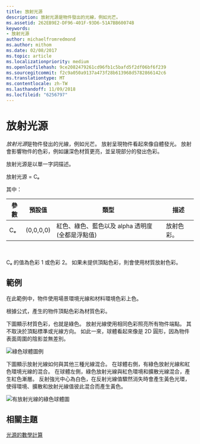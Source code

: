 ```yaml
---
title: 放射光源
description: 放射光源是物件發出的光線，例如光芒。
ms.assetid: 262EB9E2-DF96-401F-93D6-51A7BB60074B
keywords:
- 放射光源
author: michaelfromredmond
ms.author: mithom
ms.date: 02/08/2017
ms.topic: article
ms.localizationpriority: medium
ms.openlocfilehash: 9ce2082479261cd96fb1c5bafd5f2df06bf6f239
ms.sourcegitcommit: f2c9a050a9137a473f28b613968d5782866142c6
ms.translationtype: MT
ms.contentlocale: zh-TW
ms.lasthandoff: 11/09/2018
ms.locfileid: "6256797"
---
```

# <a name="emissive-lighting"></a>放射光源


*放射光源*是物件發出的光線，例如光芒。 放射呈現物件看起來像自體發光。 放射會影響物件的色彩，例如讓深色材質更亮，並呈現部分的發出色彩。

放射光源是以單一字詞描述。

放射光源 = Cₑ

其中：

| 參數 | 預設值 | 類型                                                                 | 描述     |
|-----------|---------------|----------------------------------------------------------------------|-----------------|
| Cₑ        | (0,0,0,0)     | 紅色、綠色、藍色以及 alpha 透明度 (全都是浮點值) | 放射色彩。 |

 

Cₑ 的值為色彩 1 或色彩 2。 如果未提供頂點色彩，則會使用材質放射色彩。

## <a name="span-idexamplespanspan-idexamplespanspan-idexamplespanexample"></a><span id="Example"></span><span id="example"></span><span id="EXAMPLE"></span>範例


在此範例中，物件使用場景環境光線和材料環境色彩上色。

根據公式，產生的物件頂點色彩為材質色彩。

下圖顯示材質色彩，也就是綠色。 放射光線使用相同色彩照亮所有物件端點。 其不取決於頂點標準或光線方向。 如此一來，球體看起來像是 2D 圓形，因為物件表面周圍的陰影並無差別。

![綠色球體圖例](images/lighte.jpg)

下圖顯示放射光線如何與其他三種光線混合。 在球體右側，有綠色放射光線和紅色環境光線的混合。 在球體左側，綠色放射光線與紅色環境和擴散光線混合，產生紅色漸層。 反射強光中心為白色，在反射光線值驟然消失時會產生黃色光環，使得環境、擴散和放射光線值彼此混合而產生黃色。

![有放射光線的綠色球體圖](images/lightadse.jpg)

## <a name="span-idrelated-topicsspanrelated-topics"></a><span id="related-topics"></span>相關主題


[光源的數學計算](mathematics-of-lighting.md)

 

 




